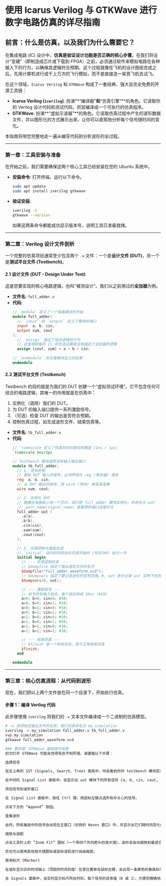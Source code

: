 # 使用 Icarus Verilog 与 GTKWave 进行数字电路仿真的详尽指南

## 前言：什么是仿真，以及我们为什么需要它？

在集成电路 (IC) 设计中，**仿真是验证设计功能是否正确的核心步骤**。在我们将设计“变硬”（即制造成芯片或下载到 FPGA）之前，必须通过软件来模拟电路在各种输入下的行为，以确保其逻辑符合预期。这个过程就像在飞机的设计图纸完成之后，先用计算机进行成千上万次的飞行模拟，而不是直接造一架真飞机去试飞。

在这个领域，`Icarus Verilog` 和 `GTKWave` 构成了一套经典、强大且完全免费的开源工具链：

* **Icarus Verilog (`iverilog`)**: 扮演**“编译器”**和**“仿真引擎”**的角色。它读取你的 Verilog 设计代码和测试代码，将其编译成一个可执行的仿真程序。
* **GTKWave**: 扮演**“虚拟示波器”**的角色。它读取仿真过程中产生的波形数据文件，并以图形化的方式展示出来，让你可以直观地分析每个信号随时间的变化。

本指南将带您完整地走一遍从编写代码到分析波形的全过程。

---

### 第一章：工具安装与准备

在开始之前，我们需要确保这两个核心工具已经安装在您的 Ubuntu 系统中。

* **安装命令**: 打开终端，运行以下命令。
    ```bash
    sudo apt update
    sudo apt install iverilog gtkwave
    ```
* **验证安装**:
    ```bash
    iverilog -V
    gtkwave --version
    ```
    如果这两条命令都能成功显示版本号，说明工具已准备就绪。

---

### 第二章：Verilog 设计文件剖析

一个完整的仿真项目通常至少包含两个 `.v` 文件：一个是**设计文件 (DUT)**，另一个是**测试平台文件 (Testbench)**。

#### 2.1 设计文件 (DUT - Design Under Test)

这是您要实现的核心电路逻辑，也叫“被测设计”。我们以之前用过的**全加器**为例。

* **文件名**: `full_adder.v`
* **代码**:
    ```verilog
    // `module` 定义了一个电路模块的开始
    module full_adder(
      // `input` 和 `output` 定义了模块的端口
      input  a, b, cin,
      output sum, cout
    );
      // `assign` 描述了组合逻辑的行为
      // 这里用拼接符 {} 和加法运算简洁地描述了全加器的逻辑
      assign {cout, sum} = a + b + cin;
      
    // `endmodule` 标志着模块定义的结束
    endmodule
    ```

#### 2.2 测试平台文件 (Testbench)

Testbench 的目的就是为我们的 DUT 创建一个“虚拟测试环境”。它不包含任何可综合的电路逻辑，其唯一的作用就是在仿真中：
1.  实例化（调用）我们的 DUT。
2.  为 DUT 的输入端口提供一系列激励信号。
3.  （可选）检查 DUT 的输出是否符合预期。
4.  控制仿真过程，如生成波形文件、结束仿真等。

* **文件名**: `tb_full_adder.v`
* **代码**:
    ```verilog
    // `timescale 定义了仿真的时间单位和精度 (1ns / 1ps)
    `timescale 1ns/1ps

    // Testbench 模块通常没有输入输出端口
    module tb_full_adder;
      // 1. 信号声明
      // 要给 DUT 输入的信号，必须声明为 reg (寄存器) 类型
      reg  a, b, cin;
      // 从 DUT 输出的信号，用 wire (导线) 类型来连接
      wire sum, cout;

      // 2. 实例化 DUT
      // 就像在电路板上放一个芯片，我们把 full_adder 模块实例化，并命名为 uut
      // .port_name(signal_name) 是推荐的端口连接方式
      full_adder uut (
        .a(a), 
        .b(b), 
        .cin(cin), 
        .sum(sum), 
        .cout(cout)
      );

      // 3. 仿真控制与激励生成
      // `initial` 块内的代码会在仿真开始时 (时间为0) 执行一次
      initial begin
        // --- 仿真控制任务 ---
        // $dumpfile 指定了输出波形文件的名字
        $dumpfile("full_adder_waveform.vcd");
        // $dumpvars 指定了要记录波形的信号范围。0, uut 表示记录 uut 实例下的所有信号
        $dumpvars(0, uut);

        // --- 激励信号 ---
        // 给予所有输入组合，每个组合持续 10ns (#10)
        a=0; b=0; cin=0; #10;
        a=0; b=0; cin=1; #10;
        a=0; b=1; cin=0; #10;
        a=0; b=1; cin=1; #10;
        a=1; b=0; cin=0; #10;
        a=1; b=0; cin=1; #10;
        a=1; b=1; cin=0; #10;
        a=1; b=1; cin=1; #10;

        // --- 结束仿真 ---
        // $finish 是一个系统任务，用于正常结束仿真
        $finish;
      end

    endmodule
    ```

---

### 第三章：核心仿真流程：从代码到波形

现在，我们把以上两个文件放在同一个目录下，开始执行仿真。

#### **步骤 1：编译 Verilog 代码**

此步骤使用 `iverilog` 将我们的 `.v` 文本文件编译成一个二进制的仿真模型。
```bash
# -o 选项指定输出文件的名称，我们将其命名为 my_simulation
iverilog -o my_simulation full_adder.v tb_full_adder.v
vvp my_simulation
gtkwave full_adder_waveform.vcd

### 第四章：GTKWave 基础操作指南
初次打开 GTKWave 可能会觉得有些不知所措，请遵循以下步骤：

选择信号

在左上角的 SST (Signals, Search, Tree) 面板中，你会看到你的 testbench 模块层次结构，点击 tb_full_adder -> uut。

在中间的 Signal List 面板中，会显示出 uut 模块下的所有信号 (a, b, cin, cout, sum)。

添加信号到波形窗口

在 Signal List 面板中，按住 Ctrl 键，用鼠标左键点选所有你关心的信号。

点击下方的 “Append” 按钮。

查看波形

此时，所有被选中的信号会出现在主窗口（右侧的 Waves 窗口）中，并显示出它们随时间变化的波形图。

缩放与适配

点击工具栏上的 “Zoom Fit” 图标（一个带四个外向箭头的放大镜），波形会自动缩放到最适合窗口的尺寸。这是最常用的缩放按钮。

您也可以使用其他放大镜图标或鼠标滚轮进行自由缩放。

使用标尺 (Marker)

在波形显示区的时间轴上（顶部的时间刻度）任意位置单击鼠标左键，会出现一条黄色的垂直标尺。

在 Signals 面板中，会实时显示标尺所在时刻，每个信号的具体值（0 或 1），方便您精确地检查逻辑功能是否正确。
